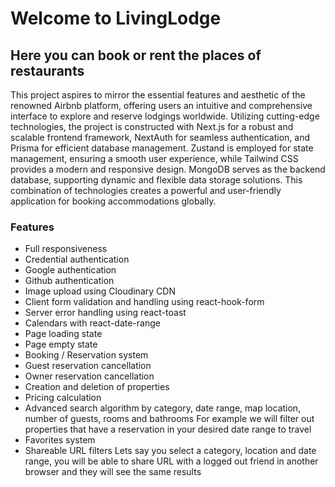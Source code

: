 # Welcome to LivingLodge

## Here you can book or rent the places of restaurants

This project aspires to mirror the essential features and aesthetic of the renowned Airbnb platform, offering users an intuitive and comprehensive interface to explore and reserve lodgings worldwide. Utilizing cutting-edge technologies, the project is constructed with Next.js for a robust and scalable frontend framework, NextAuth for seamless authentication, and Prisma for efficient database management. Zustand is employed for state management, ensuring a smooth user experience, while Tailwind CSS provides a modern and responsive design. MongoDB serves as the backend database, supporting dynamic and flexible data storage solutions. This combination of technologies creates a powerful and user-friendly application for booking accommodations globally.

### Features

- Full responsiveness
- Credential authentication
- Google authentication
- Github authentication
- Image upload using Cloudinary CDN
- Client form validation and handling using react-hook-form
- Server error handling using react-toast
- Calendars with react-date-range
- Page loading state
- Page empty state
- Booking / Reservation system
- Guest reservation cancellation
- Owner reservation cancellation
- Creation and deletion of properties
- Pricing calculation
- Advanced search algorithm by category, date range, map location, number of guests, rooms and bathrooms
  For example we will filter out properties that have a reservation in your desired date range to travel
- Favorites system
- Shareable URL filters
  Lets say you select a category, location and date range, you will be able to share URL with a logged out friend in another browser and they will see the same results
